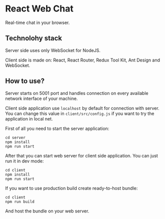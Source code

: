 # React Web Chat
Real-time chat in your browser.

## Technolohy stack
Server side uses only WebSocket for NodeJS.

Client side is made on: React, React Router, Redux Tool Kit, Ant Design and WebSocket.

## How to use?
Server starts on 5001 port and handles connection on every available network interface of your machine.

Client side application use `localhost` by default for connection with server.
You can change this value in `client/src/config.js` if you want to try the application in local net.

First of all you need to start the server application:
```
cd server
npm install
npm run start
```

After that you can start web server for client side application.
You can just run it in dev mode:
```
cd client
npm install
npm run start
```

If you want to use production build create ready-to-host bundle:
```
cd client
npm run build
```
And host the bundle on your web server.
